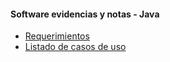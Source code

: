#### Software evidencias y notas - Java
* [Requerimientos](Requerimientos)
* [Listado de casos de uso](Casos-de-uso)